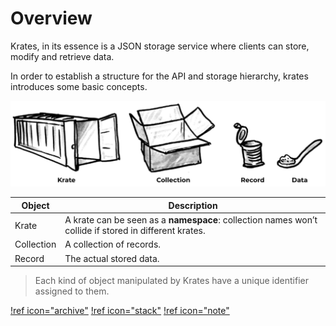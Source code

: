 # Overview

Krates, in its essence is a JSON storage service where clients can store, modify and retrieve data.

In order to establish a structure for the API and storage hierarchy, krates introduces some basic concepts.

![Storage Hierarchy](../assets/concept.png)

| Object     | Description                                                                                           |
| ---------- | ----------------------------------------------------------------------------------------------------- |
| Krate      | A krate can be seen as a **namespace**: collection names won’t collide if stored in different krates. |
| Collection | A collection of records.                                                                              |
| Record     | The actual stored data.                                                                               |

> Each kind of object manipulated by Krates have a unique identifier assigned to them.

[!ref icon="archive"](../concepts/krate.md)
[!ref icon="stack"](../concepts/collection.md)
[!ref icon="note"](../concepts/record.md)

